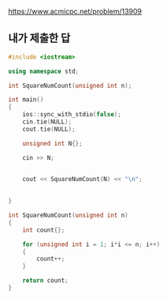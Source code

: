 https://www.acmicpc.net/problem/13909

내가 제출한 답
--------------
```cpp
#include <iostream>

using namespace std;

int SquareNumCount(unsigned int n);

int main()
{
	ios::sync_with_stdio(false);
	cin.tie(NULL);
	cout.tie(NULL);

	unsigned int N{};

	cin >> N;

	
	cout << SquareNumCount(N) << "\n";
	

}

int SquareNumCount(unsigned int n)
{
	int count{};

	for (unsigned int i = 1; i*i <= n; i++)
	{
		count++;
	}

	return count;
}
```
